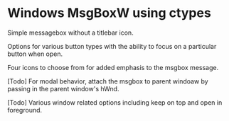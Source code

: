 # Windows MsgBoxW using ctypes

Simple messagebox without a titlebar icon.

Options for various button types with the ability to focus on a particular button when open.

Four icons to choose from for added emphasis to the msgbox message.

[Todo] For modal behavior, attach the msgbox to parent windoaw by passing in the parent window's hWnd.

[Todo] Various window related options including keep on top and open in foreground.
